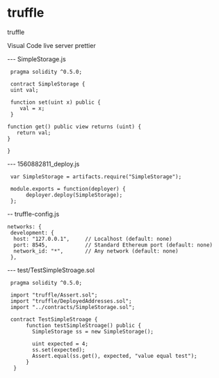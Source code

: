 # truffle
truffle

Visual Code
live server
prettier


  --- SimpleStorage.js

     pragma solidity ^0.5.0;

     contract SimpleStorage {
     uint val;
  
     function set(uint x) public {
        val = x;
     }

    function get() public view returns (uint) {
       return val;
    }
  
    }


 --- 1560882811_deploy.js
 
     var SimpleStorage = artifacts.require("SimpleStorage");

     module.exports = function(deployer) {
          deployer.deploy(SimpleStorage);
     };

  -- truffle-config.js

    networks: {
     development: {
      host: "127.0.0.1",     // Localhost (default: none)
      port: 8545,            // Standard Ethereum port (default: none)
      network_id: "*",       // Any network (default: none)
     },


   ---  test/TestSimpleStroage.sol

     pragma solidity ^0.5.0;

     import "truffle/Assert.sol";
     import "truffle/DeployedAddresses.sol";
     import "../contracts/SimpleStorage.sol";

     contract TestSimpleStroage {
          function testSimpleStroage() public {
            SimpleStorage ss = new SimpleStorage();

            uint expected = 4;
            ss.set(expected);
            Assert.equal(ss.get(), expected, "value equal test");  
          }
      }
